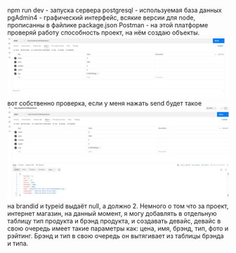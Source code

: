 npm run dev - запуска сервера
postgresql - используемая база данных
pgAdmin4 - графический интерфейс,
всякие версии для node, прописанны в файлике package.json
Postman - на этой платформе проверяй работу способность проект, на нём создаю объекты.
![img.png](img.png) вот собственно проверка, если у меня нажать send будет такое
![img_1.png](img_1.png) на brandid и typeid выдаёт null, а должно 2.
Немного о том что за проект, интернет магазин, на данный момент, я могу добавлять в отдельную таблицу тип продукта и брэнд продукта, и создавать девайс, девайс в свою очередь имеет такие параметры как: цена, имя, брэнд, тип, фото и рэйтинг. Брэнд и тип в свою очередь он вытягивает из таблицы брэнда и типа.
